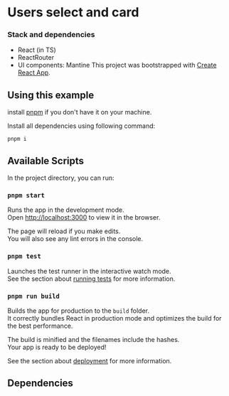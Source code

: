 # Users select and card

### Stack and dependencies

- React (in TS)
- ReactRouter
- UI components: Mantine
  This project was bootstrapped with [Create React App](https://github.com/facebook/create-react-app).

## Using this example

install [pnpm](https://pnpm.io/installation) if you don't have it on your machine.

Install all dependencies using following command:

```
pnpm i
```

## Available Scripts

In the project directory, you can run:

### `pnpm start`

Runs the app in the development mode.\
Open [http://localhost:3000](http://localhost:3000) to view it in the browser.

The page will reload if you make edits.\
You will also see any lint errors in the console.

### `pnpm test`

Launches the test runner in the interactive watch mode.\
See the section about [running tests](https://facebook.github.io/create-react-app/docs/running-tests) for more information.

### `pnpm run build`

Builds the app for production to the `build` folder.\
It correctly bundles React in production mode and optimizes the build for the best performance.

The build is minified and the filenames include the hashes.\
Your app is ready to be deployed!

See the section about [deployment](https://facebook.github.io/create-react-app/docs/deployment) for more information.

## Dependencies
